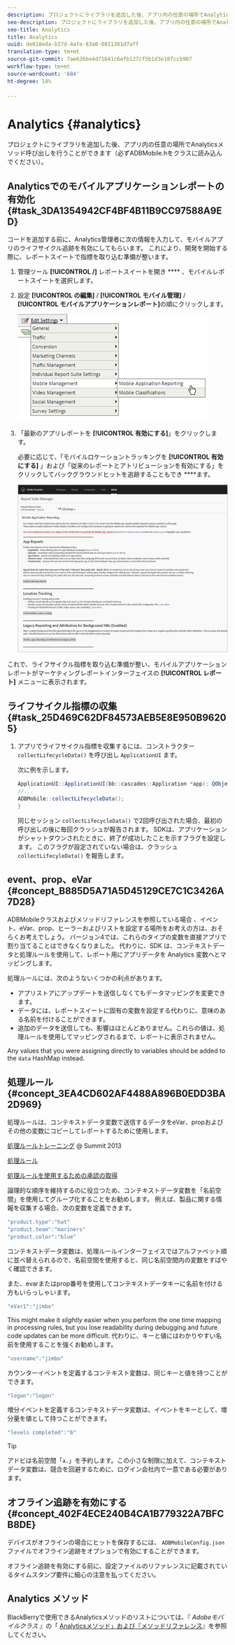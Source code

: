 ```yaml
---
description: プロジェクトにライブラリを追加した後、アプリ内の任意の場所でAnalyticsメソッド呼び出しを行うことができます（必ずADBMobile.hをクラスに読み込んでください）。
seo-description: プロジェクトにライブラリを追加した後、アプリ内の任意の場所でAnalyticsメソッド呼び出しを行うことができます（必ずADBMobile.hをクラスに読み込んでください）。
seo-title: Analytics
title: Analytics
uuid: de018eda-b37d-4afe-83a0-8011381d7aff
translation-type: tm+mt
source-git-commit: 7ae626be4d71641c6efb127cf5b1d3e18fccb907
workflow-type: tm+mt
source-wordcount: '684'
ht-degree: 14%

---
```



# Analytics {#analytics}

プロジェクトにライブラリを追加した後、アプリ内の任意の場所でAnalyticsメソッド呼び出しを行うことができます（必ずADBMobile.hをクラスに読み込んでください）。

## Analyticsでのモバイルアプリケーションレポートの有効化 {#task_3DA1354942CF4BF4B11B9CC97588A9ED}

コードを追加する前に、Analytics管理者に次の情報を入力して、モバイルアプリのライフサイクル追跡を有効にしてもらいます。 これにより、開発を開始する際に、レポートスイートで指標を取り込む準備が整います。


1. 管理ツール **[!UICONTROL /]** レポートスイートを開き **** 、モバイルレポートスイートを選択します。
1. 設定 **[!UICONTROL の編集]** / **[!UICONTROL モバイル管理]** / **[!UICONTROL モバイルアプリケーションレポート]**&#x200B;の順にクリックします。

   ![](assets/mobile-settings.png)

1. 「最新のアプリレポートを **[!UICONTROL 有効にする]**」をクリックします。

   必要に応じて、「モバイルロケーショントラッキングを **[!UICONTROL 有効にする]** 」および「従来のレポートとアトリビューションを有効にする」をクリックしてバックグラウンドヒットを追跡することもでき ****&#x200B;ます。

   ![](assets/enable-lifecycle.png)

これで、ライフサイクル指標を取り込む準備が整い、モバイルアプリケーションレポートがマーケティングレポートインターフェイスの **[!UICONTROL レポート]** メニューに表示されます。

## ライフサイクル指標の収集 {#task_25D469C62DF84573AEB5E8E950B96205}

1. アプリでライフサイクル指標を収集するには、コンストラクター `collectLifecycleData()` を呼び出し `ApplicationUI` ます。

   次に例を示します。

   ```java
   ApplicationUI::ApplicationUI(bb::cascades::Application *app): QObject(app) { 
   //... 
   ADBMobile::collectLifecycleData(); 
   } 
   ```

   同じセッション `collectLifecycleData()` で2回呼び出された場合、最初の呼び出しの後に毎回クラッシュが報告されます。 SDKは、アプリケーションがシャットダウンされたときに、終了が成功したことを示すフラグを設定します。 このフラグが設定されていない場合は、クラッシュ `collectLifecyleData()` を報告します。

## event、prop、eVar {#concept_B885D5A71A5D45129CE7C1C3426A7D28}


ADBMobileクラスおよびメソッドリファレンスを参照している場合 [](/help/blackberry/methods.md)、イベント、eVar、prop、ヒーラーおよびリストを設定する場所をお考えの方は、おそらくお考えでしょう。 バージョン4では、これらのタイプの変数を直接アプリで割り当てることはできなくなりました。 代わりに、SDK は、コンテキストデータと処理ルールを使用して、レポート用にアプリデータを Analytics 変数へとマッピングします。

処理ルールには、次のようないくつかの利点があります。

* アプリストアにアップデートを送信しなくてもデータマッピングを変更できます。
* データには、レポートスイートに固有の変数を設定する代わりに、意味のある名前を付けることができます。
* 追加のデータを送信しても、影響はほとんどありません。これらの値は、処理ルールを使用してマッピングされるまで、レポートに表示されません。

Any values that you were assigning directly to variables should be added to the `data` HashMap instead.

## 処理ルール {#concept_3EA4CD602AF4488A896B0EDD3BA2D969}

処理ルールは、コンテキストデータ変数で送信するデータをeVar、propおよびその他の変数にコピーしてレポートするために使用します。

[処理ルールトレーニング](https://tv.adobe.com/embed/1181/16506/) @ Summit 2013

[処理ルール](https://docs.adobe.com/content/help/ja-JP/analytics/admin/admin-tools/processing-rules/processing-rules.html)

[処理ルールを使用するための承認の取得](https://helpx.adobe.com/analytics/kb/processing-rules-authorization.html)

論理的な順序を維持するのに役立つため、コンテキストデータ変数を「名前空間」を使用してグループ化することをお勧めします。 例えば、製品に関する情報を収集する場合、次の変数を定義できます。

```js
"product.type":"hat" 
"product.team":"mariners" 
"product.color":"blue"
```

コンテキストデータ変数は、処理ルールインターフェイスではアルファベット順に並べ替えられるので、名前空間を使用すると、同じ名前空間内の変数をすばやく確認できます。

また、evarまたはprop番号を使用してコンテキストデータキーに名前を付ける方もいらっしゃいます。

```js
"eVar1":"jimbo"
```

This might make it *slightly* easier when you perform the one time mapping in processing rules, but you lose readability during debugging and future code updates can be more difficult. 代わりに、キーと値にはわかりやすい名前を使用することを強くお勧めします。

```js
"username":"jimbo"
```

カウンターイベントを定義するコンテキスト変数は、同じキーと値を持つことができます。

```js
"logon":"logon"
```

増分イベントを定義するコンテキストデータ変数は、イベントをキーとして、増分量を値として持つことができます。

```js
"levels completed":"6"
```

>[!TIP]
>
>アドビは名前空間「`a.`」を予約します。この小さな制限に加えて、コンテキストデータ変数は、競合を回避するために、ログイン会社内で一意である必要があります。

## オフライン追跡を有効にする {#concept_402F4ECE240B4CA1B779322A7BFCB8DE}

デバイスがオフラインの場合にヒットを保存するには、 `ADBMobileConfig.json` ファイルでオフライン追跡をオプションで有効にすることができます。

オフライン追跡を有効にする前に、設定ファイルのリファレンスに記載されているタイムスタンプ要件に細心の注意を払ってください。

## Analytics メソッド

BlackBerryで使用できるAnalyticsメソッドのリストについては、『 *Adobeモバイルクラス* 』の「 [Analyticsメソッド」および『メソッドリファレンス](/help/blackberry/methods.md)』を参照してください。